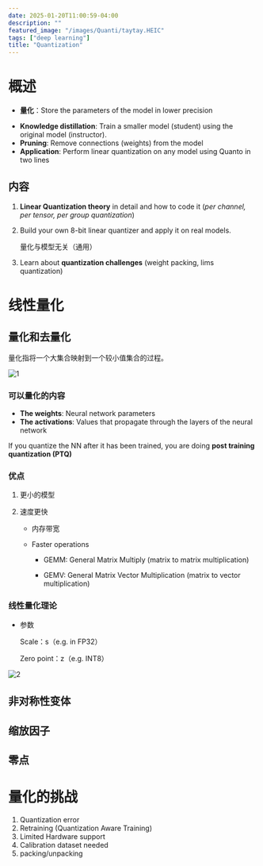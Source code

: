 ```yaml
---
date: 2025-01-20T11:00:59-04:00
description: ""
featured_image: "/images/Quanti/taytay.HEIC"
tags: ["deep learning"]
title: "Quantization"
---
```


# 概述

+ **量化**：Store the parameters of the model in lower precision

- **Knowledge distillation**: Train a smaller model (student) using the original model (instructor).
- **Pruning**: Remove connections (weights) from the model
- **Application**: Perform linear quantization on any model using Quanto in two lines

## 内容

1. **Linear Quantization theory** in detail and how to code it (*per channel, per tensor, per group quantization*)

2. Build your own 8-bit linear quantizer and apply it on real models.

   量化与模型无关（通用）

3. Learn about **quantization challenges** (weight packing, lims quantization)





# 线性量化

## 量化和去量化

量化指将一个大集合映射到一个较小值集合的过程。

![1](/images/Quanti/1.png)

### 可以量化的内容

- **The weights**: Neural network parameters
- ﻿﻿**The activations**: Values that propagate through the layers of the neural network

If you quantize the NN after it has been trained, you are doing **post training quantization (PTQ)**

### 优点

1. 更小的模型

2. 速度更快

   + 内存带宽

   - ﻿﻿Faster operations

     - ﻿﻿GEMM: General Matrix Multiply (matrix to matrix multiplication)

     - ﻿﻿GEMV: General Matrix Vector
        Multiplication (matrix to vector multiplication)



### 线性量化理论

+ 参数

  Scale：s（e.g. in FP32）

  Zero point：z（e.g. INT8）

![2](/images/Quanti/2.png)





## 非对称性变体



## 缩放因子



## 零点







# 量化的挑战

1. Quantization error
2. Retraining (Quantization Aware Training)
3. Limited Hardware support
4. Calibration dataset needed
5. ﻿﻿packing/unpacking



